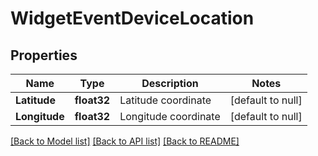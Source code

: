 # WidgetEventDeviceLocation

## Properties
Name | Type | Description | Notes
------------ | ------------- | ------------- | -------------
**Latitude** | **float32** | Latitude coordinate | [default to null]
**Longitude** | **float32** | Longitude coordinate | [default to null]

[[Back to Model list]](../README.md#documentation-for-models) [[Back to API list]](../README.md#documentation-for-api-endpoints) [[Back to README]](../README.md)


